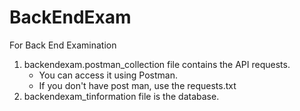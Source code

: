 # BackEndExam
For Back End Examination

1. backendexam.postman_collection file contains the API requests.
	- You can access it using Postman.
	- If you don't have post man, use the requests.txt
2. backendexam_tinformation file is the database.